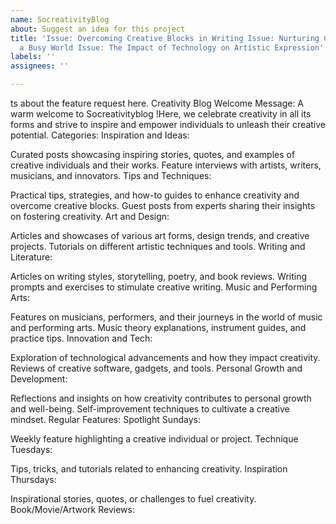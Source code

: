 ```yaml
---
name: SocreativityBlog
about: Suggest an idea for this project
title: 'Issue: Overcoming Creative Blocks in Writing Issue: Nurturing Creativity in
  a Busy World Issue: The Impact of Technology on Artistic Expression'
labels: ''
assignees: ''

---
```


ts about the feature request here.
Creativity Blog 
Welcome Message:
A warm welcome to Socreativityblog !Here, we celebrate creativity in all its forms and strive to inspire and empower individuals to unleash their creative potential.
Categories:
Inspiration and Ideas:

Curated posts showcasing inspiring stories, quotes, and examples of creative individuals and their works.
Feature interviews with artists, writers, musicians, and innovators.
Tips and Techniques:

Practical tips, strategies, and how-to guides to enhance creativity and overcome creative blocks.
Guest posts from experts sharing their insights on fostering creativity.
Art and Design:

Articles and showcases of various art forms, design trends, and creative projects.
Tutorials on different artistic techniques and tools.
Writing and Literature:

Articles on writing styles, storytelling, poetry, and book reviews.
Writing prompts and exercises to stimulate creative writing.
Music and Performing Arts:

Features on musicians, performers, and their journeys in the world of music and performing arts.
Music theory explanations, instrument guides, and practice tips.
Innovation and Tech:

Exploration of technological advancements and how they impact creativity.
Reviews of creative software, gadgets, and tools.
Personal Growth and Development:

Reflections and insights on how creativity contributes to personal growth and well-being.
Self-improvement techniques to cultivate a creative mindset.
Regular Features:
Spotlight Sundays:

Weekly feature highlighting a creative individual or project.
Technique Tuesdays:

Tips, tricks, and tutorials related to enhancing creativity.
Inspiration Thursdays:

Inspirational stories, quotes, or challenges to fuel creativity.
Book/Movie/Artwork Reviews:
